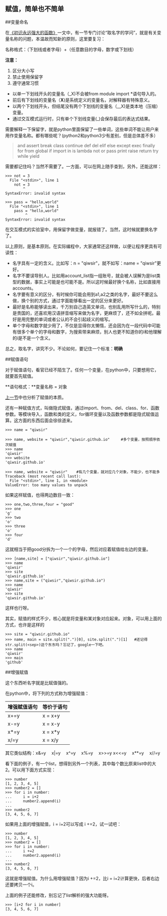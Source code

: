 ## 赋值，简单也不简单

##变量命名

在[《初识永远强大的函数》](./106.md)一文中，有一节专门讨论“取名字的学问”，就是有关变量名称的问题，本温故而知新的原则，这里要复习：

名称格式：（下划线或者字母）+（任意数目的字母，数字或下划线）

**注意：**

1. 区分大小写
2. 禁止使用保留字
3. 遵守通常习惯

- 以单一下划线开头的变量名（_X)不会被from module import *语句导入的。
- 前后有下划线的变量名（__X__)是系统定义的变量名，对解释器有特殊意义。
- 以两个下划线开头，但结尾没有两个下划线的变量名（__X)是类本地（压缩）变量。
- 通过交互模式运行时，只有单个下划线变量(_)会保存最后的表达式结果。

需要解释一下保留字，就是python里面保留了一些单词，这些单词不能让用户来用作变量名称。都有哪些呢？(python2和python3少有差别，但是总体差不多）

>and assert break class continue def del elif else except exec finally for from global if import in is lambda not or pass print raise return try while yield

需要都记住吗？当然不需要了。一方面，可以在网上随手查到，另外，还能这样：

    >>> not = 3
      File "<stdin>", line 1
        not = 3
            ^
    SyntaxError: invalid syntax

    >>> pass = "hello,world"
      File "<stdin>", line 1
        pass = "hello,world"
             ^
    SyntaxError: invalid syntax

在交互模式的实验室中，用保留字做变量，就报错了。当然，这时候就要换名字了。

以上原则，是基本原则。在实际编程中，大家通常还这样做，以便让程序更具有可读性：

- 名字具有一定的含义。比如写：n = "qiwsir"，就不如写：name = "qiwsir"更好。
- 名字不要误导别人。比如用account_list指一组账号，就会被人误解为是list类型的数据，事实上可能是也可能不是。所以这时候最好换个名称，比如直接用accounts。
- 名字要有意义的区分，有时候你可能会用到a1,a2之类的名字，最好不要这么做，换个别的方式，通过字面能够看出一定的区分来更好。
- 最好是名称能够读出来，千万别自己造英文单词，也别乱用所写什么的，特别是贵国的，还喜欢用汉语拼音缩写来做为名字，更麻烦了，还不如全拼呢。最好是用完整的单词或者公认的不会引起歧义的缩写。
- 单个字母和数字就少用了，不仅是显得你太懒惰，还会因为在一段代码中可能有很多个单个的字母和数字，为搜索带来麻烦，别人也更不知道你的i和他理解的i是不是一个含义。

总之，取名字，讲究不少。不论如何，要记住一个标准：**明确**

##赋值语句

对于赋值语句，看官已经不陌生了。任何一个变量，在python中，只要想用它，就要首先赋值。

**语句格式：**变量名称 = 对象

[上一节](./126.md)中也分析了赋值的本质。

还有一种赋值方式，叫做隐式赋值，通过import、from、del、class、for、函数参数。等模块导入，函数和类的定义，for循环变量以及函数参数都是隐式赋值运算。这方面的东西后面会徐徐道来。

    >>> name = "qiwsir"

    >>> name, website = "qiwsir","qiwsir.github.io"     #多个变量，按照顺序依次赋值
    >>> name
    'qiwsir'
    >>> website
    'qiwsir.github.io'

    >>> name, website = "qiwsir"    #有几个变量，就对应几个对象，不能少，也不能多
    Traceback (most recent call last):
      File "<stdin>", line 1, in <module>
    ValueError: too many values to unpack

如果这样赋值，也得两边数目一致：

    >>> one,two,three,four = "good"
    >>> one
    'g'
    >>> two
    'o'
    >>> three
    'o'
    >>> four
    'd'

这就相当于把good分拆为一个一个的字母，然后对应着赋值给左边的变量。

    >>> [name,site] = ["qiwsir","qiwsir.github.io"]
    >>> name
    'qiwsir'
    >>> site
    'qiwsir.github.io'
    >>> name,site = ("qiwsir","qiwsir.github.io")
    >>> name
    'qiwsir'
    >>> site
    'qiwsir.github.io'

这样也行呀。

其实，赋值的样式不少，核心就是将变量和某对象对应起来。对象，可以用上面的方式，也许是这样的

    >>> site = "qiwsir.github.io"
    >>> name, main = site.split(".")[0], site.split(".")[1]   #还记得str.split(<sep>)这个东东吗？忘记了，google一下吧。
    >>> name
    'qiwsir'
    >>> main
    'github'

##增强赋值

这个东西听名字就是比赋值强的。

在python中，将下列的方式称为增强赋值：

|增强赋值语句|等价于语句|
|------------|----------|
| x+=y | x = x+y |
| x-=y | x = x-y |
| x*=y | x = x*y |
| x/=y | x = x/y |

其它类似结构：x&=y　 x|=y 　x^=y 　x%=y 　x>>=y  x<<=y 　x**=y 　x//=y

看下面的例子，有一个list，想得到另外一个列表，其中每个数比原来list中的大2。可以用下面方式实现：

    >>> number
    [1, 2, 3, 4, 5]
    >>> number2 = []
    >>> for i in number:
    ...     i = i+2
    ...     number2.append(i)
    ...
    >>> number2
    [3, 4, 5, 6, 7]

如果用上面的增强赋值，i = i+2可以写成 i +=2，试一试吧：

    >>> number
    [1, 2, 3, 4, 5]
    >>> number2 = []
    >>> for i in number:
    ...     i +=2
    ...     number2.append(i)
    ...
    >>> number2
    [3, 4, 5, 6, 7]

这就是增强赋值。为什么用增强赋值？因为i +=2，比i = i+2计算更快，后者右边还要拷贝一个i。

上面的例子还能修改，别忘记了list解析的强大功能呀。

    >>> [i+2 for i in number]
    [3, 4, 5, 6, 7]
